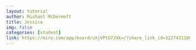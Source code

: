 ```yaml
---
layout: tutorial
author: Michael McDermott
title: Jessica
img: false
categories: [student]
link: https://miro.com/app/board/uXjVPtG7JXk=/?share_link_id=322743118826
---
```

